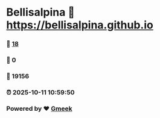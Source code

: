 # Bellisalpina :link: https://bellisalpina.github.io 
### :page_facing_up: [18](https://bellisalpina.github.io/tag.html) 
### :speech_balloon: 0 
### :hibiscus: 19156 
### :alarm_clock: 2025-10-11 10:59:50 
### Powered by :heart: [Gmeek](https://github.com/Meekdai/Gmeek)
